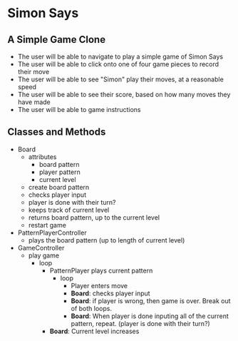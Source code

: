 # Simon Says
## A Simple Game Clone

* The user will be able to navigate to play a simple game of Simon Says
* The user will be able to click onto one of four game pieces to record their move
* The user will be able to see "Simon" play their moves, at a reasonable speed
* The user will be able to see their score, based on how many moves they have made
* The user will be able to game instructions

## Classes and Methods
* Board
    * attributes
      * board pattern
      * player pattern
      * current level
    * create board pattern
    * checks player input
    * player is done with their turn?
    * keeps track of current level
    * returns board pattern, up to the current level
    * restart game
* PatternPlayerController
    * plays the board pattern (up to length of current level)
* GameController
    * play game
      * loop
        * PatternPlayer plays current pattern
          * loop
            * Player enters move
            * <strong>Board</strong>: checks player input
            * <strong>Board</strong>: if player is wrong, then game is over. Break out of both loops.
            * <strong>Board</strong>: When player is done inputing all of the current pattern, repeat. (player is done with their turn?)
        * <strong>Board</strong>: Current level increases
